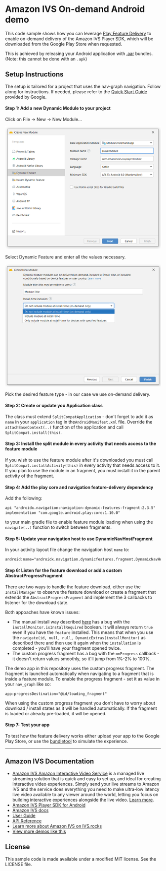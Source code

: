 # Amazon IVS On-demand Android demo

This code sample shows how you can leverage [Play Feature Delivery](https://developer.android.com/guide/playcore/feature-delivery) to enable on-demand delivery of the Amazon IVS Player SDK, which will be downloaded from the Google Play Store when requested.

This is achieved by releasing your Android application with [.aar](https://developer.android.com/guide/app-bundle) bundles. (Note: this cannot be done with an `.apk`)


## Setup Instructions
The setup is tailored for a project that uses the nav-graph navigation. Follow along for instructions.
If needed, please refer to the [Quick Start Guide](https://developer.android.com/guide/playcore/feature-delivery) provided by Google.

#### Step 1: Add a new Dynamic Module to your project
Click on File -> New -> New Module...

![](screenshots/new_dynamic_feature.png)

Select Dynamic Feature and enter all the values necessary.

![](screenshots/pick_module_type.png)

Pick the desired feature type - in our case we use on-demand delivery.

#### Step 2: Create or update you Application class
The class must extend `SplitCompatApplication` - don't forget to add it as `name` in your `application` tag in the`AndroidManifest.xml` file.
Override the `attachBaseContext(..)` function of the application and call `SplitCompat.install(this)`.

#### Step 3: Install the split module in every activity that needs access to the feature module
If you wish to use the feature module after it's downloaded you must call `SplitCompat.installActivity(this)` in every activity that needs access to it. If you plan to use the module in an fragment, you must install it in the parent activity of the fragment.

#### Step 4: Add the play core and navigation feature-delivery dependency
Add the following:
```
api "androidx.navigation:navigation-dynamic-features-fragment:2.3.5"
implementation "com.google.android.play:core:1.10.0"
```
to your main gradle file to enable feature module loading when using the `navigate(..)` function to switch between fragments.

#### Step 5: Update your navigation host to use DynamicNavHostFragment
In your activity layout file change the navigation host `name` to: 
```
android:name="androidx.navigation.dynamicfeatures.fragment.DynamicNavHostFragment"
```

#### Step 6: Listen for the feature download or add a custom AbstractProgressFragment
There are two ways to handle the feature download, either use the `InstallManager` to observe the feature download or create a fragment that extends the `AbstractProgressFragment` and implement the 3 callbacks to listener for the download state.

Both appoaches have known issues: 
- The manual install way described [here](https://developer.android.com/guide/navigation/navigation-dynamic#monitor) has a bug with the `installMonitor.isInstallRequired` boolean. It will always return `true` even if you have the `feature` installed. This means that when you use the `navigate(id, null, null, DynamicExtras(installMonitor)` as described there and then use it again when the `installation` is completed - you'll have your fragment opened twice.
- The custom progress fragment has a bug with the `onProgress` callback - it doesn't return values smoothly, so it'll jump from 1%-2% to 100%.

The demo app in this repository uses the custom progress fragment. The fragment is launched automatically when navigating to a fragment that is inside a feature module. 
To enable the progress fragment - set it as value in your `nav_graph` like so:
```
app:progressDestination="@id/loading_fragment"
```

When using the custom progress fragment you don't have to worry about download / install states as it will be handled automatically.  If the fragment is loaded or already pre-loaded, it will be opened. 

#### Step 7: Test your app
To test how the feature delivery works either upload your app to the Google Play Store, or use the [bundletool](https://developer.android.com/guide/playcore/feature-delivery/on-demand#local-testing) to simulate the experience.

---

## Amazon IVS Documentation
* [Amazon IVS Amazon Interactive Video Service](https://aws.amazon.com/ivs/) is a managed live streaming solution that is quick and easy to set up, and ideal for creating interactive video experiences. Simply send your live streams to Amazon IVS and the service does everything you need to make ultra-low latency live video available to any viewer around the world, letting you focus on building interactive experiences alongside the live video. [Learn more](https://aws.amazon.com/ivs/).
* [Amazon IVS Player SDK for Android](https://docs.aws.amazon.com/ivs/latest/userguide/player-android.html)
* [Amazon IVS docs](https://docs.aws.amazon.com/ivs/)
* [User Guide](https://docs.aws.amazon.com/ivs/latest/userguide/)
* [API Reference](https://docs.aws.amazon.com/ivs/latest/APIReference/)
* [Learn more about Amazon IVS on IVS.rocks](https://ivs.rocks/)
* [View more demos like this](https://ivs.rocks/examples)

## License
This sample code is made available under a modified MIT license. See the LICENSE file.
